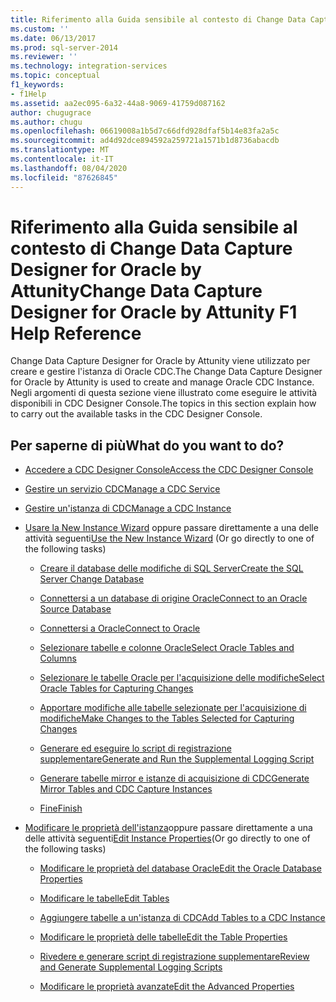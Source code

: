 ```yaml
---
title: Riferimento alla Guida sensibile al contesto di Change Data Capture Designer per Oracle di Attunity | Microsoft Docs
ms.custom: ''
ms.date: 06/13/2017
ms.prod: sql-server-2014
ms.reviewer: ''
ms.technology: integration-services
ms.topic: conceptual
f1_keywords:
- f1Help
ms.assetid: aa2ec095-6a32-44a8-9069-41759d087162
author: chugugrace
ms.author: chugu
ms.openlocfilehash: 06619008a1b5d7c66dfd928dfaf5b14e83fa2a5c
ms.sourcegitcommit: ad4d92dce894592a259721a1571b1d8736abacdb
ms.translationtype: MT
ms.contentlocale: it-IT
ms.lasthandoff: 08/04/2020
ms.locfileid: "87626845"
---
```

# <a name="change-data-capture-designer-for-oracle-by-attunity-f1-help-reference"></a><span data-ttu-id="446cb-102">Riferimento alla Guida sensibile al contesto di Change Data Capture Designer for Oracle by Attunity</span><span class="sxs-lookup"><span data-stu-id="446cb-102">Change Data Capture Designer for Oracle by Attunity F1 Help Reference</span></span>
  <span data-ttu-id="446cb-103">Change Data Capture Designer for Oracle by Attunity viene utilizzato per creare e gestire l'istanza di Oracle CDC.</span><span class="sxs-lookup"><span data-stu-id="446cb-103">The Change Data Capture Designer for Oracle by Attunity is used to create and manage Oracle CDC Instance.</span></span> <span data-ttu-id="446cb-104">Negli argomenti di questa sezione viene illustrato come eseguire le attività disponibili in CDC Designer Console.</span><span class="sxs-lookup"><span data-stu-id="446cb-104">The topics in this section explain how to carry out the available tasks in the CDC Designer Console.</span></span>  
  
## <a name="what-do-you-want-to-do"></a><span data-ttu-id="446cb-105">Per saperne di più</span><span class="sxs-lookup"><span data-stu-id="446cb-105">What do you want to do?</span></span>  
  
-   [<span data-ttu-id="446cb-106">Accedere a CDC Designer Console</span><span class="sxs-lookup"><span data-stu-id="446cb-106">Access the CDC Designer Console</span></span>](access-the-cdc-designer-console.md)  
  
-   [<span data-ttu-id="446cb-107">Gestire un servizio CDC</span><span class="sxs-lookup"><span data-stu-id="446cb-107">Manage a CDC Service</span></span>](manage-a-cdc-service.md)  
  
-   [<span data-ttu-id="446cb-108">Gestire un'istanza di CDC</span><span class="sxs-lookup"><span data-stu-id="446cb-108">Manage a CDC Instance</span></span>](manage-a-cdc-instance.md)  
  
-   <span data-ttu-id="446cb-109">[Usare la New Instance Wizard](use-the-new-instance-wizard.md) oppure passare direttamente a una delle attività seguenti</span><span class="sxs-lookup"><span data-stu-id="446cb-109">[Use the New Instance Wizard](use-the-new-instance-wizard.md) (Or go directly to one of the following tasks)</span></span>  
  
    -   [<span data-ttu-id="446cb-110">Creare il database delle modifiche di SQL Server</span><span class="sxs-lookup"><span data-stu-id="446cb-110">Create the SQL Server Change Database</span></span>](create-the-sql-server-change-database.md)  
  
    -   [<span data-ttu-id="446cb-111">Connettersi a un database di origine Oracle</span><span class="sxs-lookup"><span data-stu-id="446cb-111">Connect to an Oracle Source Database</span></span>](connect-to-an-oracle-source-database.md)  
  
    -   [<span data-ttu-id="446cb-112">Connettersi a Oracle</span><span class="sxs-lookup"><span data-stu-id="446cb-112">Connect to Oracle</span></span>](connect-to-oracle.md)  
  
    -   [<span data-ttu-id="446cb-113">Selezionare tabelle e colonne Oracle</span><span class="sxs-lookup"><span data-stu-id="446cb-113">Select Oracle Tables and Columns</span></span>](select-oracle-tables-and-columns.md)  
  
    -   [<span data-ttu-id="446cb-114">Selezionare le tabelle Oracle per l'acquisizione delle modifiche</span><span class="sxs-lookup"><span data-stu-id="446cb-114">Select Oracle Tables for Capturing Changes</span></span>](select-oracle-tables-for-capturing-changes.md)  
  
    -   [<span data-ttu-id="446cb-115">Apportare modifiche alle tabelle selezionate per l'acquisizione di modifiche</span><span class="sxs-lookup"><span data-stu-id="446cb-115">Make Changes to the Tables Selected for Capturing Changes</span></span>](make-changes-to-the-tables-selected-for-capturing-changes.md)  
  
    -   [<span data-ttu-id="446cb-116">Generare ed eseguire lo script di registrazione supplementare</span><span class="sxs-lookup"><span data-stu-id="446cb-116">Generate and Run the Supplemental Logging Script</span></span>](generate-and-run-the-supplemental-logging-script.md)  
  
    -   [<span data-ttu-id="446cb-117">Generare tabelle mirror e istanze di acquisizione di CDC</span><span class="sxs-lookup"><span data-stu-id="446cb-117">Generate Mirror Tables and CDC Capture Instances</span></span>](generate-mirror-tables-and-cdc-capture-instances.md)  
  
    -   [<span data-ttu-id="446cb-118">Fine</span><span class="sxs-lookup"><span data-stu-id="446cb-118">Finish</span></span>](finish.md)  
  
-   <span data-ttu-id="446cb-119">[Modificare le proprietà dell'istanza](edit-instance-properties.md)oppure passare direttamente a una delle attività seguenti</span><span class="sxs-lookup"><span data-stu-id="446cb-119">[Edit Instance Properties](edit-instance-properties.md)(Or go directly to one of the following tasks)</span></span>  
  
    -   [<span data-ttu-id="446cb-120">Modificare le proprietà del database Oracle</span><span class="sxs-lookup"><span data-stu-id="446cb-120">Edit the Oracle Database Properties</span></span>](edit-the-oracle-database-properties.md)  
  
    -   [<span data-ttu-id="446cb-121">Modificare le tabelle</span><span class="sxs-lookup"><span data-stu-id="446cb-121">Edit Tables</span></span>](edit-tables.md)  
  
    -   [<span data-ttu-id="446cb-122">Aggiungere tabelle a un'istanza di CDC</span><span class="sxs-lookup"><span data-stu-id="446cb-122">Add Tables to a CDC Instance</span></span>](add-tables-to-a-cdc-instance.md)  
  
    -   [<span data-ttu-id="446cb-123">Modificare le proprietà delle tabelle</span><span class="sxs-lookup"><span data-stu-id="446cb-123">Edit the Table Properties</span></span>](edit-the-table-properties.md)  
  
    -   [<span data-ttu-id="446cb-124">Rivedere e generare script di registrazione supplementare</span><span class="sxs-lookup"><span data-stu-id="446cb-124">Review and Generate Supplemental Logging Scripts</span></span>](review-and-generate-supplemental-logging-scripts.md)  
  
    -   [<span data-ttu-id="446cb-125">Modificare le proprietà avanzate</span><span class="sxs-lookup"><span data-stu-id="446cb-125">Edit the Advanced Properties</span></span>](edit-the-advanced-properties.md)  
  
  
